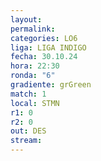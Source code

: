 ```yaml
---
layout: 
permalink: 
categories: LO6
liga: LIGA INDIGO
fecha: 30.10.24
hora: 22:30
ronda: "6"
gradiente: grGreen
match: 1
local: STMN
r1: 0
r2: 0
out: DES
stream:
---
```

